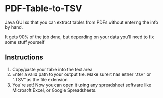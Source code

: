 # PDF-Table-to-TSV
Java GUI so that you can extract tables from PDFs without entering the info by hand.

It gets 90% of the job done, but depending on your data you'll need to fix some stuff yourself

## Instructions
1. Copy/paste your table into the text area
1. Enter a valid path to your output file. Make sure it has either ".tsv" or ".TSV" as the file extension
1. You're set! Now you can open it using any spreadsheet software like Microsoft Excel, or Google Spreadsheets.
